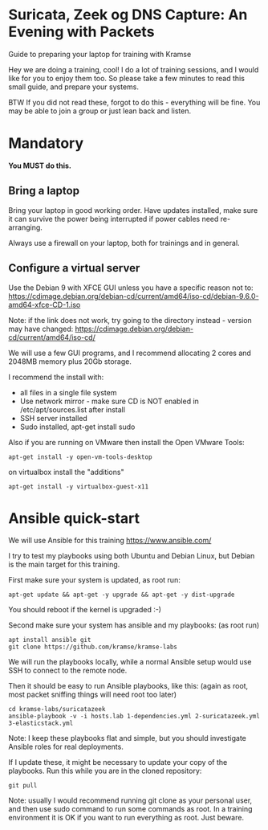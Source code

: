 # Suricata, Zeek og DNS Capture: An Evening with Packets

Guide to preparing your laptop for training with Kramse

Hey we are doing a training, cool!
I do a lot of training sessions, and I would like for you to enjoy them too.
So please take a few minutes to read this small guide, and prepare your systems.

BTW If you did not read these, forgot to do this - everything will be fine. You may be able to join a group or just lean back and listen.

# Mandatory

**You MUST do this.**

## Bring a laptop

Bring your laptop in good working order. Have updates installed, make sure it can survive the power being interrupted if power cables need re-arranging.

Always use a firewall on your laptop, both for trainings and in general.

## Configure a virtual server

Use the Debian 9 with XFCE GUI unless you have a specific reason not to:
https://cdimage.debian.org/debian-cd/current/amd64/iso-cd/debian-9.6.0-amd64-xfce-CD-1.iso

Note: if the link does not work, try going to the directory instead - version may have changed:
https://cdimage.debian.org/debian-cd/current/amd64/iso-cd/

We will use a few GUI programs, and I recommend allocating 2 cores and 2048MB memory plus 20Gb storage.

I recommend the install with:
* all files in a single file system
* Use network mirror - make sure CD is NOT enabled in /etc/apt/sources.list after install
* SSH server installed
* Sudo installed, apt-get install sudo

Also if you are running on VMware then install the Open VMware Tools:
```
apt-get install -y open-vm-tools-desktop
```
on virtualbox install the "additions"
```
apt-get install -y virtualbox-guest-x11
```

# Ansible quick-start

We will use Ansible for this training https://www.ansible.com/

I try to test my playbooks using both Ubuntu and Debian Linux, but Debian is the main target for this training.



First make sure your system is updated, as root run:
```
apt-get update && apt-get -y upgrade && apt-get -y dist-upgrade
```
You should reboot if the kernel is upgraded :-)

Second make sure your system has ansible and my playbooks:
(as root run)
```
apt install ansible git
git clone https://github.com/kramse/kramse-labs

```

We will run the playbooks locally, while a normal Ansible setup would use SSH to connect to the remote node.

Then it should be easy to run Ansible playbooks, like this:
(again as root, most packet sniffing things will need root too later)
```
cd kramse-labs/suricatazeek
ansible-playbook -v -i hosts.lab 1-dependencies.yml 2-suricatazeek.yml 3-elasticstack.yml
```

Note: I keep these playbooks flat and simple, but you should investigate Ansible roles for real deployments.

If I update these, it might be necessary to update your copy of the playbooks.
Run this while you are in the cloned repository:
```
git pull
```



Note: usually I would recommend running git clone as your personal user, and then use sudo command to run some commands as root. In a training environment it is OK if you want to run everything as root. Just beware.
